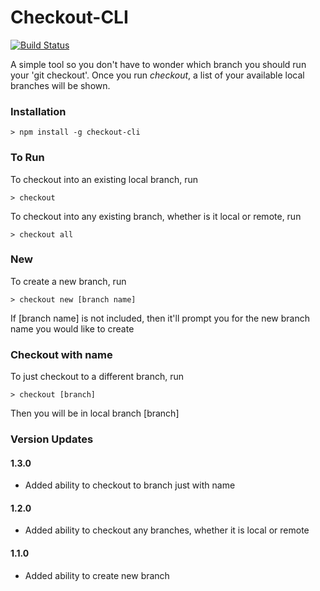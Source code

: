 # Checkout-CLI
[![Build Status](https://travis-ci.org/joeyism/node-checkout-cli.svg?branch=master)](https://travis-ci.org/joeyism/node-checkout-cli)

A simple tool so you don't have to wonder which branch you should run your 'git checkout'. Once you run *checkout*, a list of your available local branches will be shown.

### Installation

    > npm install -g checkout-cli

### To Run 

To checkout into an existing local branch, run

    > checkout


To checkout into any existing branch, whether is it local or remote, run

    > checkout all

### New

To create a new branch, run

    > checkout new [branch name]

If [branch name] is not included, then it'll prompt you for the new branch name you would like to create

### Checkout with name

To just checkout to a different branch, run

    > checkout [branch]

Then you will be in local branch [branch]

### Version Updates
#### 1.3.0
* Added ability to checkout to branch just with name

#### 1.2.0
* Added ability to checkout any branches, whether it is local or remote

#### 1.1.0
* Added ability to create new branch
